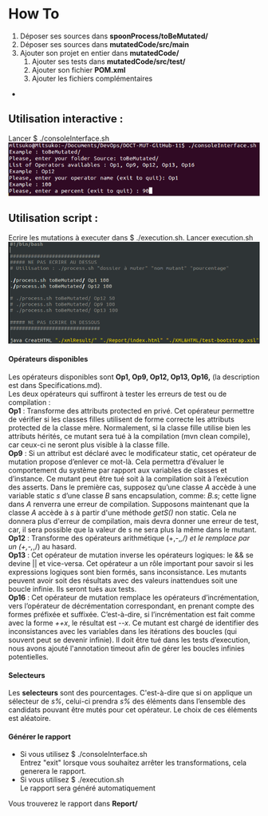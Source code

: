 <!-- Une présentation de votre travail sous la forme d'un tutoriel a suivre. -->
<!--exemples d'utilisation qui montrent le boulot (comment changer tous les + en - des classes
 dont le nom commence par Pouet : modifier tel fichier de config, ainsi que tel autre fichier
  de config, lancer mon script avec machin comme param, et pouf tu regardes le report)-->
# How To #

1. Déposer ses sources dans <b>spoonProcess/toBeMutated/</b>
2. Déposer ses sources dans <b>mutatedCode/src/main</b>
3. Ajouter son projet en entier dans <b>mutatedCode/</b>
    1. Ajouter ses tests dans <b>mutatedCode/src/test/</b>
    2. Ajouter son fichier <b>POM.xml</b>
    3. Ajouter les fichiers complémentaires

-
## Utilisation interactive : #
Lancer $ ./consoleInterface.sh
![Exemple consoleInterface](https://github.com/MitsukoLawL/DOCT-MUT-11/blob/master/doc/img/consoleInterface.png "Exemple d'utilisation de consoleInterface")

## Utilisation script : #
Ecrire les mutations à executer dans $ ./execution.sh.
Lancer execution.sh![Exemple execution.sh](https://github.com/MitsukoLawL/DOCT-MUT-11/blob/master/doc/img/execution.png "Exemple d'utilisation de ./execution.sh")

#### Opérateurs disponibles #
Les opérateurs disponibles sont <b>Op1, Op9, Op12, Op13, Op16,</b> (la description est dans Specifications.md). <br/>
Les deux opérateurs qui suffiront à tester les erreurs de test ou de compilation :
<br/><b>Op1</b> : Transforme des attributs protected en privé. Cet opérateur permettre de vérifier si les classes filles utilisent de forme correcte les attributs protected de la classe mère. Normalement, si la classe fille utilise bien les attributs hérités, ce mutant sera tué à la compilation (mvn clean compile), car ceux-ci ne seront plus visible à la classe fille.
<br/><b>Op9</b> : Si un attribut est déclaré avec le modificateur static, cet opérateur de mutation propose d’enlever ce mot-là. Cela permettra d’évaluer le comportement du système par rapport aux variables de classes et d’instance. Ce mutant peut être tué soit à la compilation soit à l’exécution des asserts. Dans le première cas, supposez qu’une classe <i>A</i> accède à une variable static <i>s</i> d’une classe <i>B</i> sans encapsulation, comme: <i>B.s</i>; cette ligne dans <i>A</i> renverra une erreur de compilation. Supposons maintenant que la classe <i>A</i> accède à <i>s</i> à partir d'une méthode <i>getS()</i> non static. Cela ne donnera plus d'erreur de compilation, mais devra donner une erreur de test, car, il sera possible que la valeur de s ne sera plus la même dans le mutant. 
<br/><b>Op12</b> : Transforme des opérateurs arithmétique (+,-,*,/) et le remplace par un (+,-,*,/) au hasard.
<br/><b>Op13</b> : Cet opérateur de mutation inverse les opérateurs logiques: le && se devine || et vice-versa. Cet opérateur a un rôle important pour savoir si les expressions logiques sont bien formés, sans inconsistance. Les mutants peuvent avoir soit des résultats avec des valeurs inattendues soit une boucle infinie. Ils seront tués aux tests.
<br/><b>Op16</b> : Cet opérateur de mutation remplace les opérateurs d’incrémentation, 
vers l’opérateur de décrémentation correspondant, en prenant compte des formes préfixée et suffixée. C’est-à-dire, si l’incrémentation est fait comme avec la forme <i>++x</i>, le résultat est <i>--x</i>. Ce mutant est chargé de identifier des inconsistances avec les variables dans les itérations des boucles (qui souvent peut se devenir infinie). Il doit être tué dans les tests d’execution, nous avons ajouté l'annotation timeout afin de gérer les boucles infinies potentielles. 

#### Selecteurs #
Les <b>selecteurs</b> sont des pourcentages. C'est-à-dire que si on applique un sélecteur de <i>s%</i>, celui-ci prendra <i>s%</i> des éléments dans l’ensemble des candidats pouvant être mutés pour cet opérateur. Le choix de ces éléments est aléatoire. 

#### Générer le rapport #
<ul>
<li>Si vous utilisez $ ./consoleInterface.sh <br/>
Entrez "exit" lorsque vous souhaitez arrêter les transformations, cela generera le rapport.</li>
<li>Si vous utilisez $ ./execution.sh <br/>
Le rapport sera généré automatiquement</li>
</ul>
Vous trouverez le rapport dans <b>Report/</b>